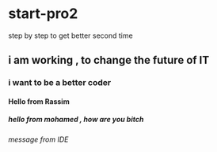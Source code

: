 # start-pro2
step by step to get better second time
## i am working , to change the future of IT
### i want to be a better coder
#### Hello from Rassim
##### hello from mohamed , how are you bitch
###### message from IDE